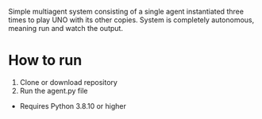 Simple multiagent system consisting of a single agent instantiated three times to play UNO with its other copies. System is completely autonomous, meaning run and watch the output.

# How to run
1. Clone or download repository
2. Run the agent.py file

- Requires Python 3.8.10 or higher
